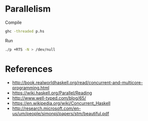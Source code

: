# Parallelism

Compile
```bash
ghc -threaded p.hs
```

Run
```bash
./p +RTS -N > /dev/null
```

# References
- http://book.realworldhaskell.org/read/concurrent-and-multicore-programming.html
- https://wiki.haskell.org/Parallel/Reading
- http://www.well-typed.com/blog/65/
- https://en.wikipedia.org/wiki/Concurrent_Haskell
- http://research.microsoft.com/en-us/um/people/simonpj/papers/stm/beautiful.pdf
